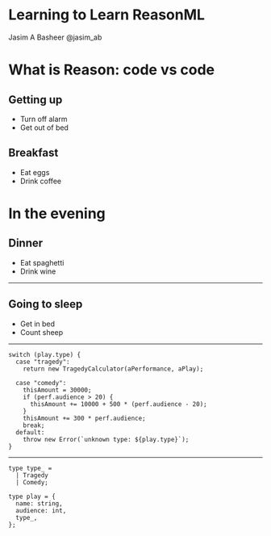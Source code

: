 # Learning to Learn ReasonML

Jasim A Basheer
@jasim_ab

# What is Reason: code vs code

## Getting up

- Turn off alarm
- Get out of bed

## Breakfast

- Eat eggs
- Drink coffee

# In the evening

## Dinner

- Eat spaghetti
- Drink wine

------------------

## Going to sleep

- Get in bed
- Count sheep

------------------

~~~~ {.javascript}
switch (play.type) {
  case "tragedy":  
    return new TragedyCalculator(aPerformance, aPlay);
    
  case "comedy":
    thisAmount = 30000;
    if (perf.audience > 20) {
      thisAmount += 10000 + 500 * (perf.audience - 20);
    }
    thisAmount += 300 * perf.audience;
    break;
  default:
    throw new Error(`unknown type: ${play.type}`);
}
~~~~~~~~~~~~~~~~~~~~~~~~~~~~~~~~~~~~~~~~~~~~~~~~~

------------------

~~~~ {.javascript}
type type_ =
  | Tragedy
  | Comedy;

type play = {
  name: string,
  audience: int,
  type_,
};
~~~~~~~~~~~~~~~~~~~~~~~~~~~~~~~~~~~~~~~~~~~~~~~~~
